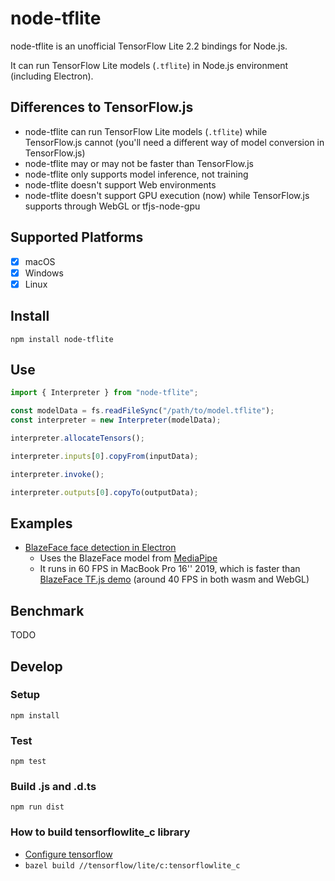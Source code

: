 # node-tflite

node-tflite is an unofficial TensorFlow Lite 2.2 bindings for Node.js.

It can run TensorFlow Lite models (`.tflite`) in Node.js environment (including Electron).

## Differences to TensorFlow.js

- node-tflite can run TensorFlow Lite models (`.tflite`) while TensorFlow.js cannot (you'll need a different way of model conversion in TensorFlow.js)
- node-tflite may or may not be faster than TensorFlow.js
- node-tflite only supports model inference, not training
- node-tflite doesn't support Web environments
- node-tflite doesn't support GPU execution (now) while TensorFlow.js supports through WebGL or tfjs-node-gpu

## Supported Platforms

- [x] macOS
- [x] Windows
- [x] Linux

## Install

```
npm install node-tflite
```

## Use

```js
import { Interpreter } from "node-tflite";

const modelData = fs.readFileSync("/path/to/model.tflite");
const interpreter = new Interpreter(modelData);

interpreter.allocateTensors();

interpreter.inputs[0].copyFrom(inputData);

interpreter.invoke();

interpreter.outputs[0].copyTo(outputData);
```

## Examples

- [BlazeFace face detection in Electron](https://github.com/seanchas116/node-tflite/tree/master/examples/electron-mediapipe-face)
  - Uses the BlazeFace model from [MediaPipe](https://github.com/google/mediapipe)
  - It runs in 60 FPS in MacBook Pro 16'' 2019, which is faster than [BlazeFace TF.js demo](https://storage.googleapis.com/tfjs-models/demos/blazeface/index.html) (around 40 FPS in both wasm and WebGL)

## Benchmark

TODO

## Develop

### Setup

```
npm install
```

### Test

```
npm test
```

### Build .js and .d.ts

```
npm run dist
```

### How to build tensorflowlite_c library

- [Configure tensorflow](https://www.tensorflow.org/install/source)
- `bazel build //tensorflow/lite/c:tensorflowlite_c`
